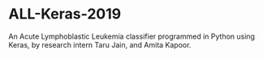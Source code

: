 # ALL-Keras-2019
An Acute Lymphoblastic Leukemia classifier programmed in Python using Keras, by research intern Taru Jain, and Amita Kapoor.
